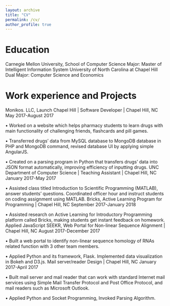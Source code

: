 ```yaml
---
layout: archive
title: "CV"
permalink: /cv/
author_profile: true
---
```



Education
======
Carnegie Mellon University, School of Computer Science
    Major: Master of Intelligent Information System
University of North Carolina at Chapel Hill
    Dual Major: Computer Science and Economics

Work experience and Projects
======
Monikos. LLC, Launch Chapel Hill | Software Developer | Chapel Hill, NC   May 2017-August 2017

• Worked on a website which helps pharmacy students to learn drugs with main functionality of
challenging friends, flashcards and pill games.

• Transferred drugs’ data from MySQL database to MongoDB database in PHP and MongoDB
command, revised database UI by applying simple AngularJS.

• Created on a parsing program in Python that transfers drugs’ data into JSON format automatically,
improving efficiency of inputting drugs.
UNC Department of Computer Science | Teaching Assistant | Chapel Hill, NC   January 2017-May 2017

• Assisted class titled Introduction to Scientific Programming (MATLAB), answer students’ questions.
Coordinated officer hour and instruct students on coding assignment using MATLAB.
Bricks, Active Learning Program for Programming | Chapel Hill, NC September 2017-January 2018

• Assisted research on Active Learning for Introductory Programming
platform called Bricks, making students get instant feedback on homework. Applied JavaScript
SEEKR, Web Portal for Non-linear Sequence Alignment | Chapel Hill, NC August 2017-December 2017

• Built a web portal to identify non-linear sequence homology of RNAs related function with 3 other team
members. 

• Applied Python and its framework, Flask. Implemented data visualization in Bokeh and D3.js.
Mail server/reader Design | Chapel Hill, NC January 2017-April 2017

• Built mail server and mail reader that can work with standard Internet mail services using Simple Mail
Transfer Protocol and Post Office Protocol, and mail readers such as Microsoft Outlook.

• Applied Python and Socket Programming, Invoked Parsing Algorithm.
